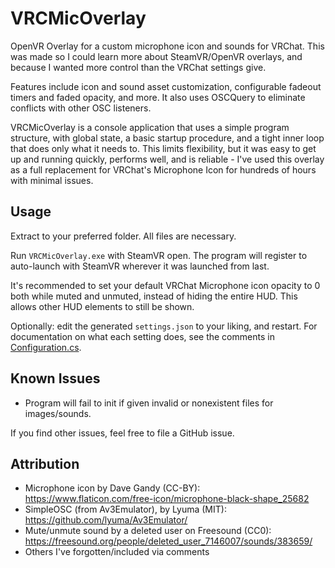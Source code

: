 # VRCMicOverlay

OpenVR Overlay for a custom microphone icon and sounds for VRChat. This was made so I could learn more about SteamVR/OpenVR overlays, and because I wanted more control than the VRChat settings give.

Features include icon and sound asset customization, configurable fadeout timers and faded opacity, and more. It also uses OSCQuery to eliminate conflicts with other OSC listeners.

VRCMicOverlay is a console application that uses a simple program structure, with global state, a basic startup procedure, and a tight inner loop that does only what it needs to. This limits flexibility, but it was easy to get up and running quickly, performs well, and is reliable - I've used this overlay as a full replacement for VRChat's Microphone Icon for hundreds of hours with minimal issues.

## Usage

Extract to your preferred folder. All files are necessary. 

Run `VRCMicOverlay.exe` with SteamVR open. The program will register to auto-launch with SteamVR wherever it was launched from last.

It's recommended to set your default VRChat Microphone icon opacity to 0 both while muted and unmuted, instead of hiding the entire HUD. This allows other HUD elements to still be shown.

Optionally: edit the generated `settings.json` to your liking, and restart. For documentation on what each setting does, see the comments in [Configuration.cs](VRCMicOverlay/Configuration.cs).

## Known Issues

- Program will fail to init if given invalid or nonexistent files for images/sounds.

If you find other issues, feel free to file a GitHub issue.

## Attribution 

- Microphone icon by Dave Gandy (CC-BY): https://www.flaticon.com/free-icon/microphone-black-shape_25682
- SimpleOSC (from Av3Emulator), by Lyuma (MIT): https://github.com/lyuma/Av3Emulator/
- Mute/unmute sound by a deleted user on Freesound (CC0): https://freesound.org/people/deleted_user_7146007/sounds/383659/
- Others I've forgotten/included via comments